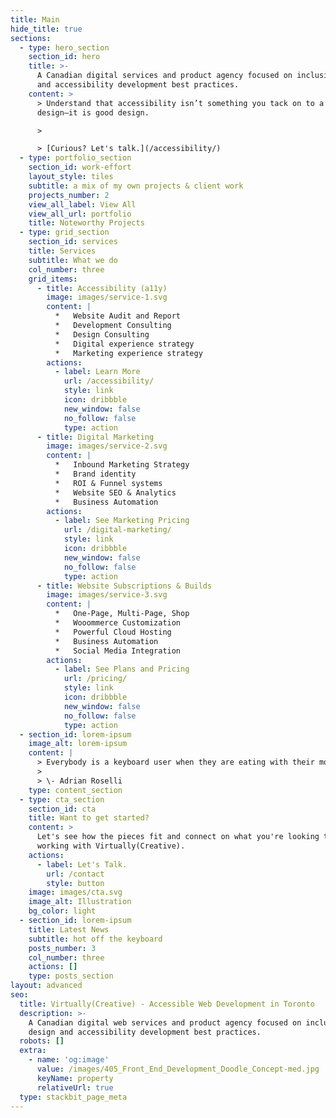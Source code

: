 ```yaml
---
title: Main
hide_title: true
sections:
  - type: hero_section
    section_id: hero
    title: >-
      A Canadian digital services and product agency focused on inclusive design
      and accessibility development best practices.
    content: >
      > Understand that accessibility isn’t something you tack on to a good
      design—it is good design.

      >

      > [Curious? Let's talk.](/accessibility/)
  - type: portfolio_section
    section_id: work-effort
    layout_style: tiles
    subtitle: a mix of my own projects & client work
    projects_number: 2
    view_all_label: View All
    view_all_url: portfolio
    title: Noteworthy Projects
  - type: grid_section
    section_id: services
    title: Services
    subtitle: What we do
    col_number: three
    grid_items:
      - title: Accessibility (a11y)
        image: images/service-1.svg
        content: |
          *   Website Audit and Report
          *   Development Consulting
          *   Design Consulting
          *   Digital experience strategy
          *   Marketing experience strategy
        actions:
          - label: Learn More
            url: /accessibility/
            style: link
            icon: dribbble
            new_window: false
            no_follow: false
            type: action
      - title: Digital Marketing
        image: images/service-2.svg
        content: |
          *   Inbound Marketing Strategy
          *   Brand identity
          *   ROI & Funnel systems
          *   Website SEO & Analytics
          *   Business Automation
        actions:
          - label: See Marketing Pricing
            url: /digital-marketing/
            style: link
            icon: dribbble
            new_window: false
            no_follow: false
            type: action
      - title: Website Subscriptions & Builds
        image: images/service-3.svg
        content: |
          *   One-Page, Multi-Page, Shop
          *   Wooommerce Customization
          *   Powerful Cloud Hosting
          *   Business Automation
          *   Social Media Integration
        actions:
          - label: See Plans and Pricing
            url: /pricing/
            style: link
            icon: dribbble
            new_window: false
            no_follow: false
            type: action
  - section_id: lorem-ipsum
    image_alt: lorem-ipsum
    content: |
      > Everybody is a keyboard user when they are eating with their mouse hand.
      >
      > \- Adrian Roselli
    type: content_section
  - type: cta_section
    section_id: cta
    title: Want to get started?
    content: >
      Let's see how the pieces fit and connect on what you're looking to get
      working with Virtually(Creative).
    actions:
      - label: Let's Talk.
        url: /contact
        style: button
    image: images/cta.svg
    image_alt: Illustration
    bg_color: light
  - section_id: lorem-ipsum
    title: Latest News
    subtitle: hot off the keyboard
    posts_number: 3
    col_number: three
    actions: []
    type: posts_section
layout: advanced
seo:
  title: Virtually(Creative) - Accessible Web Development in Toronto
  description: >-
    A Canadian digital web services and product agency focused on inclusive
    design and accessibility development best practices.
  robots: []
  extra:
    - name: 'og:image'
      value: /images/405_Front_End_Development_Doodle_Concept-med.jpg
      keyName: property
      relativeUrl: true
  type: stackbit_page_meta
---
```

